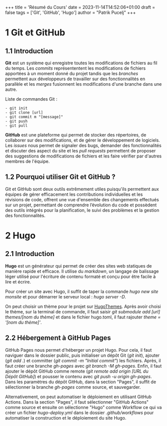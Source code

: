 +++
title = 'Résumé du Cours'
date = 2023-11-14T14:52:06+01:00
draft = false
tags = ['Git', 'GitHub', 'Hugo']
author = "Patrik Pucelj"
+++

# 1 Git et GitHub

## 1.1 Introduction

**Git** est un système qui enregistre toutes les modifications de fichiers au fil du temps.
Les *commits* représententent les modifications de fichiers apportées à un moment donné du projet tandis que les *branches* permettent aux développeurs de travailler sur des fonctionnalités en parallèle et les *merges* fusionnent les modifications d'une branche dans une autre.

Liste de commandes Git : 

    - git init
    - git clone [url]
    - git commit m "[message]"
    - git push
    - git pull

**GitHub** est une plateforme qui permet de stocker des répertoires, de collaborer sur des modifications, et de gérer le développement de logiciels.
Les *issues* nous permet de signaler des bugs, demander des fonctionnalités et discuter des aspect du site et les *pull requests* permettent de proposer des suggestions de modifications de fichiers et les faire vérifier par d'autres membres de l'équipe.

## 1.2 Pourquoi utiliser Git et GitHub ?

Git et GitHub sont deux outils extrêmement utiles puisqu'ils permettent aux équipes de gérer efficacement les contributions individuelles et les révisions de code, offrent une vue d'ensemble  des changements effectués sur un projet,
permettant de comprendre l’évolution du code et possèdent des outils intégrés pour la planification, le suivi des problèmes et la gestion des fonctionnalités.

# 2 Hugo

## 2.1 Introduction

**Hugo** est un générateur qui permet de créer des sites web statiques de manière rapide et efficace. Il utilise du *markdown*, un langage de balissage léger utilisé pour l'écriture de contenu formaté et conçu pour être facile à lire et écrire.

Pour créer un site avec Hugo, il suffit de taper la commande *hugo new site monsite* et pour démarrer le serveur local : *hugo server -D*.

On peut choisir un thème pour le projet sur [HugoThemes](https://themes.gohugo.io/). Après avoir choisi le thème, sur la terminal de commande, il faut saisir *git submodule add [url] themes/[nom du thème]* et dans le fichier hugo.toml, il faut rajouter *theme = '[nom du thème]'*.

## 2.2 Hébergement à GitHub Pages

GitHub Pages nous permet d'héberger un projet Hugo.
Pour cela, il faut naviguer dans le dossier public, puis initialiser un dépôt Git (*git init*), ajouter (*git add .*)
et committer (*git commit -m "Initial commit"*) les fichiers.
Après, il faut créer une branche *gh-pages* avec *git branch -M gh-pages*.
Enfin, il faut ajouter le dépôt GitHub comme remote (*git remote add origin [URL du Dépôt GitHub]*) et
pousser le contenu avec *git push -u origin gh-pages*.
Dans les paramètres du dépôt GitHub, dans la section "Pages", il suffit de sélectionner la branche *gh-pages* comme source, et sauvegarder.

Alternativement, on peut automatiser le déploiement en utilisant GitHub Actions.
Dans la section "Pages", il faut sélectionner "GitHub Actions" comme source et ensuite on sélectionne "Hugo" comme Workflow ce qui va créer un fichier *hugo-deploy.yml* dans le dossier *.github/workflows* pour automatiser la construction et le déploiement du site Hugo.
